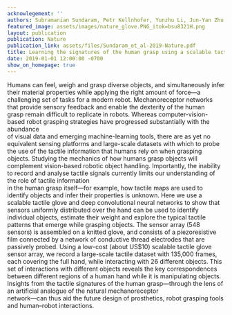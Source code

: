 ```yaml
---
acknowlegement: ''
authors: Subramanian Sundaram, Petr Kellnhofer, Yunzhu Li, Jun-Yan Zhu, Antonio Torralba, Wojciech Matusik
featured_image: assets/images/nature_glove.PNG_itok=bsu8321H.png
layout: publication
publication: Nature
publication_link: assets/files/Sundaram_et_al-2019-Nature.pdf
title: Learning the signatures of the human grasp using a scalable tactile glove
date: 2019-01-01 12:00:00 -0700
show_on_homepage: true
---
```


Humans can feel, weigh and grasp diverse objects, and simultaneously infer their material properties while applying the right amount of force—a challenging set of tasks for a modern robot. Mechanoreceptor networks that provide sensory feedback and enable the dexterity of the human grasp remain difficult to replicate in robots. Whereas computer-vision-based robot grasping strategies have progressed substantially with the abundance<br/>
of visual data and emerging machine-learning tools, there are as yet no equivalent sensing platforms and large-scale datasets with which to probe the use of the tactile information that humans rely on when grasping objects. Studying the mechanics of how humans grasp objects will complement vision-based robotic object handling. Importantly, the inability to record and analyse tactile signals currently limits our understanding of the role of tactile information<br/>
in the human grasp itself—for example, how tactile maps are used to identify objects and infer their properties is unknown. Here we use a scalable tactile glove and deep convolutional neural networks to show that sensors uniformly distributed over the hand can be used to identify individual objects, estimate their weight and explore the typical tactile patterns that emerge while grasping objects. The sensor array (548 sensors) is assembled on a knitted glove, and consists of a piezoresistive film connected by a network of conductive thread electrodes that are passively probed. Using a low-cost (about US$10) scalable tactile glove sensor array, we record a large-scale tactile dataset with 135,000 frames, each covering the full hand, while interacting with 26 different objects. This set of interactions with different objects reveals the key correspondences between different regions of a human hand while it is manipulating objects. Insights from the tactile signatures of the human grasp—through the lens of an artificial analogue of the natural mechanoreceptor<br/>
network—can thus aid the future design of prosthetics, robot grasping tools and human–robot interactions.